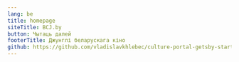```yaml
---
lang: be
title: homepage
siteTitle: BCJ.by
button: Чытаць далей
footerTitle: Джунглі беларускага кіно
github: https://github.com/vladislavkhlebec/culture-portal-getsby-starter
---
```

